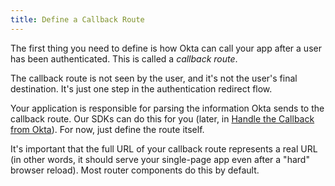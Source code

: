 ```yaml
---
title: Define a Callback Route
---
```


The first thing you need to define is how Okta can call your app after a user has been authenticated. This is called a _callback route_.

The callback route is not seen by the user, and it's not the user's final destination. It's just one step in the authentication redirect flow.

<StackSelector snippet="define-route"/>

Your application is responsible for parsing the information Okta sends to the callback route. Our SDKs can do this for you (later, in [Handle the Callback from Okta](/guides/sign-into-spa/-/handle-callback)). For now, just define the route itself.

It's important that the full URL of your callback route represents a real URL (in other words, it should serve your single-page app even after a "hard" browser reload). Most router components do this by default.

<NextSectionLink/>
